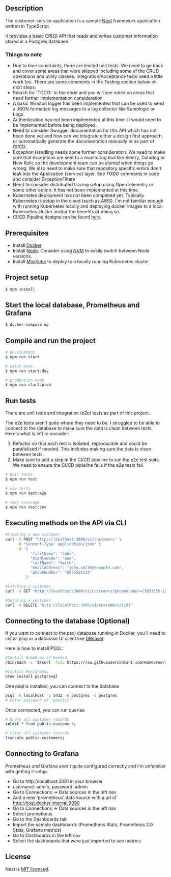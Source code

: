 
## Description

The customer-service application is a sample [Nest](https://github.com/nestjs/nest) framework application written in TypeScript.

It provides a basic CRUD API that reads and writes customer information stored in a Postgres database.

### Things to note
- Due to time constraints, there are limited unit tests.  We need to go back and cover some areas that were skipped including some of the CRUD operations and utility classes.  Integration/Acceptance tests need a little work too.  There are some comments in the Testing section below on next steps.
- Search for 'TODO:' in the code and you will see notes on areas that need further implementation consideration
- A basic Winston logger has been implemented that can be used to send a JSON formatted log messages to a log collector like Sumologic or Logz.
- Authentication has not been implemented at this time.  It would need to be implemented before being deployed.
- Need to consider Swagger documentation for this API which has not been done yet and how can we integrate either a design first approach, or automatically generate the documentation manually or as part of CI/CD.
- Exception Handling needs some further consideration.  We need to make sure that exceptions are sent to a monitoring tool like Sentry, Datadog or New Relic so the development team can be alerted when things go wrong.  We also need to make sure that repository specific errors don't leak into the Application (service) layer.  See TODO comments in code and consider ExceptionFilters
- Need to consider distributed tracing setup using OpenTelemetry or some other option.  It has not been implemented at this time.
- Kubernetes deployment has not been completed yet.  Typically Kubernetes is setup in the cloud (such as AWS).  I'm not familiar enough with running Kubernetes locally and deploying docker images to a local Kubernetes cluster and/or the benefits of doing so.
- CI/CD Pipeline designs can be found [here](CI-CD/ci-cd-pipeline.md)

## Prerequisites
- Install [Docker](https://www.docker.com/)
- Install [Node](https://nodejs.org/en/download/package-manager).  Consider using [NVM](https://github.com/nvm-sh/nvm) to easily switch between Node versions.
- Install [MiniKube](https://minikube.sigs.k8s.io/docs/) to deploy to a locally running Kubernetes cluster

## Project setup
```bash
$ npm install
```

## Start the local database, Prometheus and Grafana
```bash
$ docker-compose up
```

## Compile and run the project

```bash
# development
$ npm run start

# watch mode
$ npm run start:dev

# production mode
$ npm run start:prod
```

## Run tests
There are unit tests and integration (e2e) tests as part of this project.

The e2e tests aren't quite where they need to be.  I struggled to be able to connect to the database to make sure the data is clean between tests.  Here's what is left to consider:
1. Refactor so that each test is isolated, reproducible and could be parallelized if needed.  This includes making sure the data is clean between tests.
2. Make sure to add a step in the CI/CD pipeline to run the e2e test suite.  We need to ensure the CI/CD pipleline fails if the e2e tests fail.

```bash
# unit tests
$ npm run test

# e2e tests
$ npm run test:e2e

# test coverage
$ npm run test:cov
```

## Executing methods on the API via CLI
```bash
#Creating a new customer
curl -X POST "http://localhost:3000/v1/customers" \
     -H "Content-Type: application/json" \
     -d '{
           "firstName": "John",
           "middleName": "Doe",
           "lastName": "Smith",
           "emailAddress": "john.smith@example.com",
           "phoneNumber": "5035551212"
         }'

#Fetching a customer
curl -X GET "http://localhost:3000/v1/customers?phoneNumber=(503)555-1212"

#Deleting a customer
curl -X DELETE "http://localhost:3000/v1/customers/{id}"
```

## Connecting to the database (Optional)
If you want to connect to the psql database running in Docker, you'll need to install psql or a database UI client like [DBeaver](https://dbeaver.io/download/).  

Here is how to install PSQL:
```bash
#Install Homebrew if needed
/bin/bash -c "$(curl -fsSL https://raw.githubusercontent.com/Homebrew/install/HEAD/install.sh)"

#Install PostgreSQL
brew install postgresql
```

One psql is installed, you can connect to the database
```bash
psql -h localhost -p 5432 -U postgres -d postgres
# Enter password of 'pass123'
```
Once connected, you can run queries
```bash
# Query all customer records
select * from public.customers;

# Clear all customer records
truncate public.customers;
```

## Connecting to Grafana
Prometheus and Grafana aren't quite configured correctly and I'm unfamiliar with getting it setup.
- Go to http://localhost:3001 in your browser
- username: admin, password: admin
- Go to Connections -> Data sources in the left nav
- Add a new 'prometheus' data source with a url of http://host.docker.internal:9090
- Go to Connections -> Data sources in the left nav
- Select prometheus
- Go to the Dashboards tab
- Import the sample dashboards (Prometheus Stats, Prometheus 2.0 Stats, Grafana metrics)
- Go to Dashboards in the left nav
- Select the dashboards that were just imported to see metrics

## License

Nest is [MIT licensed](https://github.com/nestjs/nest/blob/master/LICENSE).
